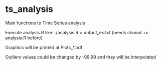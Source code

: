 # ts_analysis
Main functions to Time Series analysis

Execute analysis.R like:
./analysis.R > output_ex.txt (needs chmod +x analysis.R before)

Graphics will be printed at Plots_\*.pdf

Outliers values could be changed by -99.99 and they will be interpolated
